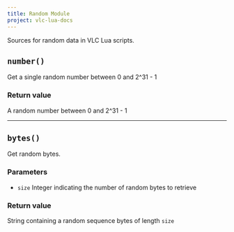 ```yaml
---
title: Random Module
project: vlc-lua-docs
---
```

Sources for random data in VLC Lua scripts.


## `number()`
Get a single random number between 0 and 2^31 - 1

### Return value
A random number between 0 and 2^31 - 1

----
## `bytes()`
Get random bytes.

### Parameters
- `size` Integer indicating the number of random bytes to retrieve

### Return value
String containing a random sequence bytes of length `size`
